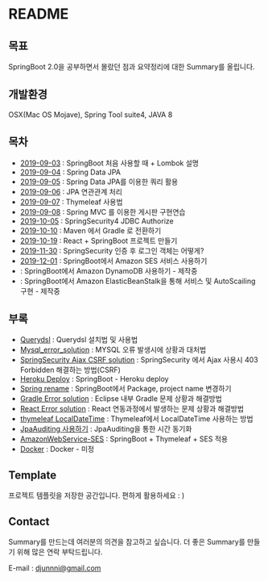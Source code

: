 # README

## 목표

SpringBoot 2.0을 공부하면서 몰랐던 점과 요약정리에 대한 Summary를 올립니다.

## 개발환경

OSX\(Mac OS Mojave\), Spring Tool suite4, JAVA 8

## 목차

* [2019-09-03](https://github.com/Djunnni/Springboot-Summary/blob/master/2019-09-03.md) : SpringBoot 처음 사용할 때 + Lombok 설명
* [2019-09-04](https://github.com/Djunnni/Springboot-Summary/blob/master/2019-09-04.md) : Spring Data JPA 
* [2019-09-05](https://github.com/Djunnni/Springboot-Summary/blob/master/2019-09-05.md) : Spring Data JPA를 이용한 쿼리 활용
* [2019-09-06](https://github.com/Djunnni/Springboot-Summary/blob/master/2019-09-06.md) : JPA 연관관계 처리
* [2019-09-07](https://github.com/Djunnni/Springboot-Summary/blob/master/2019-09-07.md) : Thymeleaf 사용법
* [2019-09-08](https://github.com/Djunnni/Springboot-Summary/blob/master/2019-09-08.md) : Spring MVC 를 이용한 게시판 구현연습
* [2019-10-05](https://github.com/Djunnni/Springboot-Summary/blob/master/2019-10-05.md) : SpringSecurity4 JDBC Authorize
* [2019-10-10](https://github.com/Djunnni/Springboot-Summary/blob/master/2019-10-10.md) : Maven 에서 Gradle 로 전환하기
* [2019-10-19](https://github.com/Djunnni/Springboot-Summary/blob/master/2019-10-19.md) : React + SpringBoot 프로젝트 만들기
* [2019-11-30](https://github.com/Djunnni/Springboot-Summary/blob/master/2019-11-30.md) : SpringSecurity 인증 후 로그인 객체는 어떻게? 
* [2019-12-01](https://github.com/Djunnni/Springboot-Summary/blob/master/2019-12-01.md) : SpringBoot에서 Amazon SES 서비스 사용하기
* [](#) : SpringBoot에서 Amazon DynamoDB 사용하기 - 제작중
* [](#) : SpringBoot에서 Amazon ElasticBeanStalk을 통해 서비스 및 AutoScailing 구현 - 제작중
## 부록

* [Querydsl](https://github.com/Djunnni/Springboot-Summary/blob/master/Appendix/querydsl.md) : Querydsl 설치법 및 사용법 
* [Mysql\_error\_solution](https://github.com/Djunnni/Springboot-Summary/blob/master/Appendix/mysql_error_solution.md) : MYSQL 오류 발생시에 상황과 대처법
* [SpringSecurity Ajax CSRF solution](https://github.com/Djunnni/Springboot-Summary/blob/master/Appendix/SpringSecurity-Ajax-CSRF-solution.md) : SpringSecurity 에서 Ajax 사용시 403 Forbidden 해결하는 방법\(CSRF\)
* [Heroku Deploy](https://github.com/Djunnni/Springboot-Summary/blob/master/Appendix/heroku-deploy.md) : SpringBoot - Heroku deploy
* [Spring rename](https://github.com/Djunnni/Springboot-Summary/blob/master/Appendix/spring-rename.md) : SpringBoot에서 Package, project name 변경하기
* [Gradle Error solution](https://github.com/Djunnni/Springboot-Summary/blob/master/Appendix/gradle_error_solution.md) : Eclipse 내부 Gradle 문제 상황과 해결방법
* [React Error solution](https://github.com/Djunnni/Springboot-Summary/blob/master/Appendix/react_error_solution.md) : React 연동과정에서 발생하는 문제 상황과 해결방법
* [thymeleaf LocalDateTime](https://github.com/Djunnni/Springboot-Summary/blob/master/Appendix/Thymeleaf_LocalDateTime.md) : Thymeleaf에서 LocalDateTime 사용하는 방법
* [JpaAuditing 사용하기](https://github.com/Djunnni/Springboot-Summary/blob/master/Appendix/JpaAuditing.md) : JpaAuditing을 통한 시간 동기화
* [AmazonWebService-SES](#) : SpringBoot + Thymeleaf + SES 적용
* [Docker](#) : Docker - 미정

## Template

프로젝트 템플릿을 저장한 공간입니다. 편하게 활용하세요 : \)

## Contact

Summary를 만드는데 여러분의 의견을 참고하고 싶습니다. 더 좋은 Summary를 만들기 위해 많은 연락 부탁드립니다.

E-mail : djunnni@gmail.com

